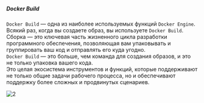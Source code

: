 ##### Docker Build
``Docker Build`` — одна из наиболее используемых функций ``Docker Engine``. Всякий раз, когда вы создаете образ, вы используете ``Docker Build``.<br> 
Сборка — это ключевая часть жизненного цикла разработки программного обеспечения, позволяющая вам упаковывать и группировать ваш код и отправлять его куда угодно.<br>
``Docker Build`` — это больше, чем команда для создания образов, и это не только упаковка вашего кода.<br> 
Это целая экосистема инструментов и функций, которые поддерживают не только общие задачи рабочего процесса, но и обеспечивают поддержку более сложных и продвинутых сценариев.<br>

![2](https://github.com/user-attachments/assets/0b488070-ea8e-47dc-8738-b8d77c9c66e6)

